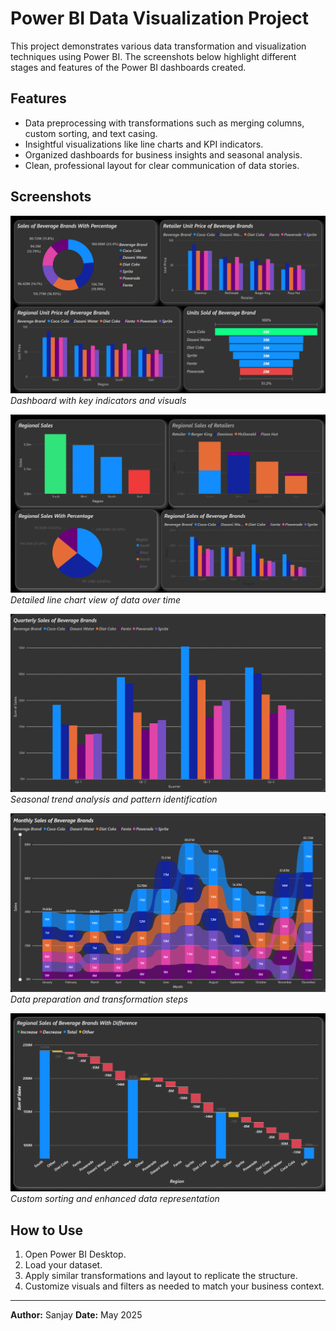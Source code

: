 # Power BI Data Visualization Project

This project demonstrates various data transformation and visualization techniques using Power BI. The screenshots below highlight different stages and features of the Power BI dashboards created.

## Features

- Data preprocessing with transformations such as merging columns, custom sorting, and text casing.
- Insightful visualizations like line charts and KPI indicators.
- Organized dashboards for business insights and seasonal analysis.
- Clean, professional layout for clear communication of data stories.

## Screenshots

![Screenshot 1](unit_sales.png)  
*Dashboard with key indicators and visuals*

![Screenshot 2](regional_sales.png)  
*Detailed line chart view of data over time*

![Screenshot 3](Querterly.png)  
*Seasonal trend analysis and pattern identification*

![Screenshot 4](monthly_sales.png)  
*Data preparation and transformation steps*

![Screenshot 5](difference.png)
*Custom sorting and enhanced data representation*

## How to Use

1. Open Power BI Desktop.
2. Load your dataset.
3. Apply similar transformations and layout to replicate the structure.
4. Customize visuals and filters as needed to match your business context.

---

**Author:** Sanjay
**Date:** May 2025
